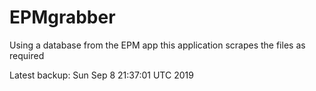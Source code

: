 # EPMgrabber
Using a database from the EPM app this application scrapes the files as required


Latest backup: Sun Sep 8 21:37:01 UTC 2019
